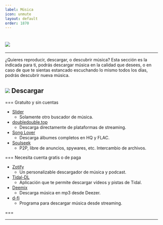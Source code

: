 ```yaml
---
label: Música
icon: unmute
layout: default
order: 1870
---
```



# ![](https://i.postimg.cc/26DhDRJk/banner-items-lcdh-4.png)


---


¿Quieres reproducir, descargar, o descubrir música? Esta sección es la indicada para ti, podrás descargar música en la calidad que desees, o en caso de que te sientas estancado escuchando lo mismo todos los días, podrás descubrir nueva música.


## ![](https://i.postimg.cc/fyHqs50r/Proyecto-nuevo-2.png) Descargar


=== Gratuito y sin cuentas


- [Slider](https://hayqbhgr.slider.kz/)
    - Solamente otro buscador de música.
- [doubledouble.top](https://doubledouble.top/)
    - Descarga directamente de plataformas de streaming.
- [Song Lover](https://songslover.vip/)
    - Descarga álbumes completos en HQ y FLAC.
- [Soulseek](http://www.slsknet.org/news/)
    - P2P, libre de anuncios, spywares, etc. Intercambio de archivos.
    

=== Necesita cuenta gratis o de paga


- [Zotify](https://zotify.xyz/zotify/zotify)
    - Un personalizable descargador de música y podcast.
- [Tidal-DL](https://github.com/yaronzz/Tidal-Media-Downloader)
    - Aplicación que te permite descargar vídeos y pistas de Tidal.
- [Deemix](https://archive.org/details/deemix)
    - Descarga música en mp3 desde Deezer.
- [d-fi](https://notabug.org/sayem314/d-fi)
    - Programa para descargar música desde streaming.

===

---








